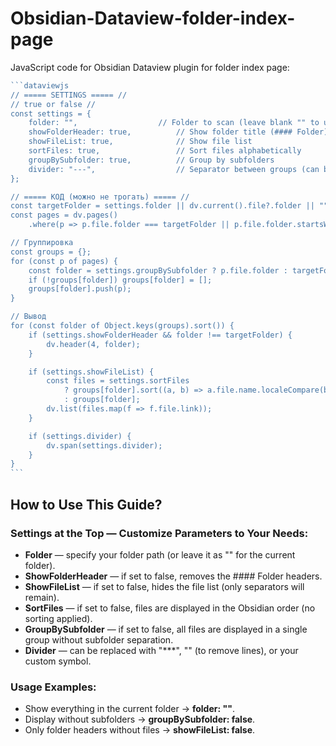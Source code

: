 # Obsidian-Dataview-folder-index-page
JavaScript code for Obsidian Dataview plugin for folder index page:
````js
```dataviewjs
// ===== SETTINGS ===== //
// true or false //
const settings = {
    folder: "",                  // Folder to scan (leave blank "" to use the current folder)
    showFolderHeader: true,          // Show folder title (#### Folder)
    showFileList: true,              // Show file list
    sortFiles: true,                 // Sort files alphabetically
    groupBySubfolder: true,          // Group by subfolders
    divider: "---",                  // Separator between groups (can be changed to "***" or "")
};

// ===== КОД (можно не трогать) ===== //
const targetFolder = settings.folder || dv.current().file?.folder || "";
const pages = dv.pages()
    .where(p => p.file.folder === targetFolder || p.file.folder.startsWith(targetFolder + "/"));

// Группировка
const groups = {};
for (const p of pages) {
    const folder = settings.groupBySubfolder ? p.file.folder : targetFolder;
    if (!groups[folder]) groups[folder] = [];
    groups[folder].push(p);
}

// Вывод
for (const folder of Object.keys(groups).sort()) {
    if (settings.showFolderHeader && folder !== targetFolder) {
        dv.header(4, folder);
    }

    if (settings.showFileList) {
        const files = settings.sortFiles 
            ? groups[folder].sort((a, b) => a.file.name.localeCompare(b.file.name)) 
            : groups[folder];
        dv.list(files.map(f => f.file.link));
    }

    if (settings.divider) {
        dv.span(settings.divider);
    }
}
```
````

## How to Use This Guide?

### Settings at the Top — Customize Parameters to Your Needs:

* **Folder** — specify your folder path (or leave it as "" for the current folder).
* **ShowFolderHeader** — if set to false, removes the #### Folder headers.
* **ShowFileList** — if set to false, hides the file list (only separators will remain).
* **SortFiles** — if set to false, files are displayed in the Obsidian order (no sorting applied).
* **GroupBySubfolder** — if set to false, all files are displayed in a single group without subfolder separation.
* **Divider** — can be replaced with "***", "" (to remove lines), or your custom symbol.

### Usage Examples:

* Show everything in the current folder → **folder: ""**.
* Display without subfolders → **groupBySubfolder: false**.
* Only folder headers without files → **showFileList: false**.
